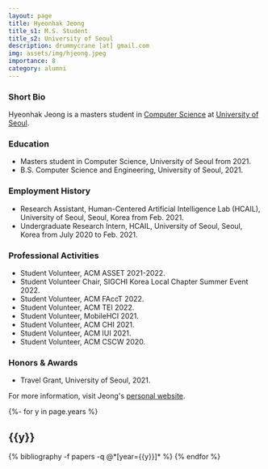 ```yaml
---
layout: page
title: Hyeonhak Jeong
title_s1: M.S. Student
title_s2: University of Seoul
description: drummycrane [at] gmail.com
img: assets/img/hjeong.jpeg
importance: 8
category: alumni
---
```


### Short Bio
<p>Hyeonhak Jeong is a masters student in <a href="https://engineering.uos.ac.kr/engineering/depart/cs/welcome.do">Computer Science</a> at <a href="https://www.uos.ac.kr/">University of Seoul</a>.</p>

### Education
<ul>
<li>Masters student in Computer Science, University of Seoul from 2021.
</li>
<li>B.S. Computer Science and Engineering, University of Seoul, 2021.
</li>
</ul>

### Employment History
<ul>
<li>Research Assistant, Human-Centered Artificial Intelligence Lab (HCAIL), University of Seoul, Seoul, Korea from Feb. 2021.
</li>
<li>Undergraduate Research Intern, HCAIL, University of Seoul, Seoul, Korea from July 2020 to Feb. 2021.
</li>
</ul>

### Professional Activities
<ul>
<li>Student Volunteer, ACM ASSET 2021-2022.
</li>
<li>Student Volunteer Chair, SIGCHI Korea Local Chapter Summer Event 2022.
</li>
<li>Student Volunteer, ACM FAccT 2022.
</li>
<li>Student Volunteer, ACM TEI 2022.
</li>
<li>Student Volunteer, MobileHCI 2021.
</li>
<li>Student Volunteer, ACM CHI 2021.
</li>
<li>Student Volunteer, ACM IUI 2021.
</li>
<li>Student Volunteer, ACM CSCW 2020.
</li>
</ul>

### Honors & Awards
<ul>
<li>Travel Grant, University of Seoul, 2021.
</li>
</ul>

For more information, visit Jeong's [personal website](https://drummycrane.github.io/info/).

<!-- _pages/publications.md -->
<div class="publications">

{%- for y in page.years %}
  <h2 class="year">{{y}}</h2>
  {% bibliography -f papers -q @*[year={{y}}]* %}
{% endfor %}

</div>
